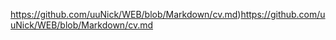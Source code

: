 https://github.com/uuNick/WEB/blob/Markdown/cv.md)https://github.com/uuNick/WEB/blob/Markdown/cv.md
